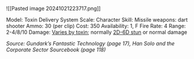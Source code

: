 ![[Pasted image 20241021223717.png]]

Model: Toxin Delivery System
Scale: Character
Skill: Missile weapons: dart shooter
Ammo: 30 (per clip)
Cost: 350
Availability: 1, F
Fire Rate: 4
Range: 2-4/8/10
Damage: <u>Varies by toxin</u>; normally <u>2D-6D stun</u> or normal damage

*Source: Gundark’s Fantastic Technology (page 17), Han Solo and the Corporate Sector Sourcebook (page 118)*